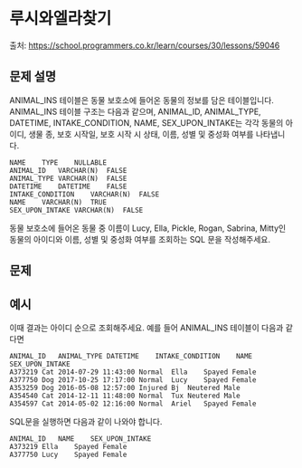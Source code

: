 # 루시와엘라찾기

출처: https://school.programmers.co.kr/learn/courses/30/lessons/59046

## 문제 설명

ANIMAL_INS 테이블은 동물 보호소에 들어온 동물의 정보를 담은 테이블입니다. ANIMAL_INS 테이블 구조는 다음과 같으며, ANIMAL_ID, ANIMAL_TYPE, DATETIME, INTAKE_CONDITION, NAME, SEX_UPON_INTAKE는 각각 동물의 아이디, 생물 종, 보호 시작일, 보호 시작 시 상태, 이름, 성별 및 중성화 여부를 나타냅니다.

```
NAME	TYPE	NULLABLE
ANIMAL_ID	VARCHAR(N)	FALSE
ANIMAL_TYPE	VARCHAR(N)	FALSE
DATETIME	DATETIME	FALSE
INTAKE_CONDITION	VARCHAR(N)	FALSE
NAME	VARCHAR(N)	TRUE
SEX_UPON_INTAKE	VARCHAR(N)	FALSE
```

동물 보호소에 들어온 동물 중 이름이 Lucy, Ella, Pickle, Rogan, Sabrina, Mitty인 동물의 아이디와 이름, 성별 및 중성화 여부를 조회하는 SQL 문을 작성해주세요.

## 문제

## 예시

이때 결과는 아이디 순으로 조회해주세요. 예를 들어 ANIMAL_INS 테이블이 다음과 같다면

```
ANIMAL_ID	ANIMAL_TYPE	DATETIME	INTAKE_CONDITION	NAME	SEX_UPON_INTAKE
A373219	Cat	2014-07-29 11:43:00	Normal	Ella	Spayed Female
A377750	Dog	2017-10-25 17:17:00	Normal	Lucy	Spayed Female
A353259	Dog	2016-05-08 12:57:00	Injured	Bj	Neutered Male
A354540	Cat	2014-12-11 11:48:00	Normal	Tux	Neutered Male
A354597	Cat	2014-05-02 12:16:00	Normal	Ariel	Spayed Female
```

SQL문을 실행하면 다음과 같이 나와야 합니다.

```
ANIMAL_ID	NAME	SEX_UPON_INTAKE
A373219	Ella	Spayed Female
A377750	Lucy	Spayed Female
```

